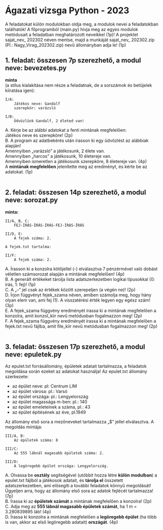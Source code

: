 # Ágazati vizsga Python - 2023

A feladatokat külön modulokban oldja meg, a modulok nevei a feladatokban találhatók! 
A főprogramból (main.py) hívja meg az egyes modulok metódusait a feladatban meghatározott neveikkel (1p)! 
A projektet sajat_nev_ 202302 néven mentse, majd a munkáját sajat_nev_ 202302.zip (Pl.: Nagy_Virag_202302.zip) nevű állományban adja le! (1p)

## 1. feladat:  összesen 7p szerezhető, a modul neve: bevezetes.py

**minta**  
(a stílus kialakítása nem része a feladatnak, de a sorszámok és betűjelek kiíratása igen):

```
I/A:
    Játékos neve: Gandalf 
    szerepkör: varázsló 
 
I/B:
    Üdvözlünk Gandalf, 2 életed van!  
```

A. Kérje be az alábbi adatokat a fenti mintának megfelelően:  
  Játékos neve és szerepköre!  (2p)  
B. A program az adatbekérés után írasson ki egy üdvözlést az alábbiak alapján!  
    Amennyiben „varázsló” a játékosunk, 2 élete van.  
    Amennyiben „harcos” a játékosunk, 10 életereje van.  
    Amennyiben ismeretlen a játékosunk szerepköre, 8 életereje van. (4p)  
    A **mintának megfelelően** jelenítette meg az eredményt, és kérte be az adatokat. (1p)  
 
## **2. feladat:**  összesen **14p** szerezhető, a modul neve: **sorozat.py**

**minta:**

```
II/A, B, C:
    FEJ-ÍRÁS-ÍRÁS-ÍRÁS-FEJ-ÍRÁS-ÍRÁS

II/D, E:
    A fejek száma: 2.

A fejek.txt tartalma:

II/F:
    A fejek száma: 2.
```

A. Írasson ki a konzolra kötőjellel (-) elválasztva 7 pénzérmével való dobást véletlen számsorozat alapján a mintának megfelelően! (4p)  
B. A generált értékeket tárolja lista adatszerkezetben logikai típusokkal (0: írás, 1: fej)! (1p)  
C. A „–” jel csak az értékek között szerepeljen (a végén ne)! (2p)  
D. Írjon függvényt fejek_szama néven, amiben számolja meg, hogy hány olyan elem van, ami fej (1). A visszatérési érték legyen egy egész szám! (3p)  
E. A fejek_szama függvény eredményét írassa ki a mintának megfelelően a konzolra, amit konzol_kiir nevű metódusban fogalmazzon meg! (2p)  
F. A fejek_szama függvény eredményét írassa ki a mintának megfelelően a fejek.txt nevű fájlba, amit file_kiir nevű metódusban fogalmazzon meg! (2p)  
 
## 3. feladat:    összesen 17p szerezhető, a modul neve: epuletek.py

Az epulet.txt forrásállomány, épületek adatait tartalmazza, a feladatok megoldása során ezeket az adatokat használja!
Az epulet.txt állomány szerkezete:

* az épület neve: pl: Centrum LIM
* az épület városa: pl.: Varsó
* az épület országa: pl.: Lengyelország
* az épület magassága m-ben: pl.: 140
* az épület emeleteinek a száma, pl.: 43
* az épület építésének az éve, pl.1949

Az állomány első sora a mezőneveket tartalmazza „$” jellel elválasztva.
A megoldás mintája:

```
III/A, B:
    Az épületek száma: 8

III/C:
    Az 555 lábnál magasabb épületek száma: 2.

III/D:
    A legöregebb épület országa: Lengyelország.
```

A. Olvassa be **osztály** segítségével (utóbbit hozza létre **külön modulban**) a epulet.txt fájlból a játékosok adatait, és **tárolja el** összetett adatszerkezetben, ami elősegíti a további feladatok könnyű megoldását! Ügyeljen arra, hogy az állomány első sora az adatok fejlécét tartalmazza! (7p)  
B. Írassa ki az **épületek számát** a mintának megfelelően a konzolra! (2p)  
C. Adja meg az **555 lábnál magasabb épületek számát**, ha 1 m = 3.280839895 láb! (4p)  
D. Írassa ki konzolra a mintának megfelelően a **legöregebb épület** (ha több is van, akkor az első legöregebb adatait) **országát**. (4p)  
